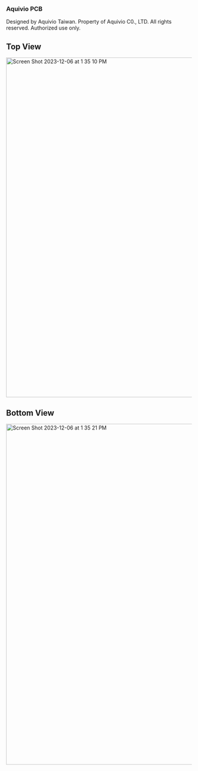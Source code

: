 ### Aquivio PCB
Designed by Aquivio Taiwan.
Property of Aquivio C0., LTD.
All rights reserved.
Authorized use only.

## Top View
<img width="920" alt="Screen Shot 2023-12-06 at 1 35 10 PM" src="https://github.com/wngkyle/aquivio-pcb/assets/99611120/3a07a6f4-fd2f-4273-9703-d58f2743249c">

## Bottom View
<img width="923" alt="Screen Shot 2023-12-06 at 1 35 21 PM" src="https://github.com/wngkyle/aquivio-pcb/assets/99611120/9aba1e75-459e-4b77-adcb-26da9491feb0">
